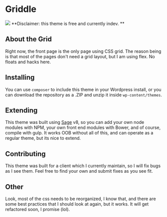 # Griddle
<img src="https://github.com/128keaton/griddle-wp/tree/master/screenshot.png">
**Disclaimer: this theme is free and currently indev. **

## About the Grid
Right now, the front page is the only page using CSS grid. The reason being is that most of the pages don't need a grid layout, but I am using flex. No floats and hacks here. 

## Installing
You can use `composer` to include this theme in your Wordpress install, or you can download the repository as a .ZIP and unzip it inside `wp-content/themes`.

## Extending
This theme was built using [Sage](https://roots.io/sage/) v8, so you can add your own node modules with NPM, your own front end modules with Bower, and of course, compile with gulp. It works OOB without all of this, and can operate as a regular theme, but its nice to extend.

## Contributing
This theme was built for a client which I currently maintain, so I will fix bugs as I see them. Feel free to find your own and submit fixes as you see fit.

## Other
Look, most of the css needs to be reorganized, I know that, and there are some best practices that I should look at again, but it works. It will get refactored soon, I promise (lol).
